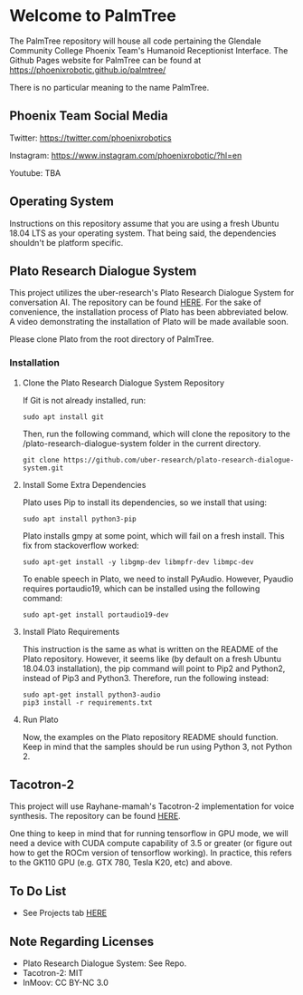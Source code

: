 # Welcome to PalmTree
The PalmTree repository will house all code pertaining the Glendale Community College Phoenix Team's Humanoid Receptionist Interface. The Github Pages website for PalmTree can be found at https://phoenixrobotic.github.io/palmtree/

There is no particular meaning to the name PalmTree. 

## Phoenix Team Social Media
Twitter: https://twitter.com/phoenixrobotics

Instagram: https://www.instagram.com/phoenixrobotic/?hl=en

Youtube: TBA

## Operating System
Instructions on this repository assume that you are using a fresh Ubuntu 18.04 LTS as your operating system. That being said, the dependencies shouldn't be platform specific.

## Plato Research Dialogue System
This project utilizes the uber-research's Plato Research Dialogue System for conversation AI. The repository can be found [HERE](https://github.com/uber-research/plato-research-dialogue-system). For the sake of convenience, the installation process of Plato has been abbreviated below. A video demonstrating the installation of Plato will be made available soon.

Please clone Plato from the root directory of PalmTree.

### Installation
1. Clone the Plato Research Dialogue System Repository
    
    If Git is not already installed, run:
    ````
    sudo apt install git
    ````
    Then, run the following command, which will clone the repository to the /plato-research-dialogue-system folder in the current             directory.
    ````
    git clone https://github.com/uber-research/plato-research-dialogue-system.git
    ````
2. Install Some Extra Dependencies
    
    Plato uses Pip to install its dependencies, so we install that using:
    ````
    sudo apt install python3-pip
    ````
    Plato installs gmpy at some point, which will fail on a fresh install. This fix from stackoverflow worked:
    ````
    sudo apt-get install -y libgmp-dev libmpfr-dev libmpc-dev
    ````
    To enable speech in Plato, we need to install PyAudio. However, Pyaudio requires portaudio19, which can be installed using the following command:
    ````
    sudo apt-get install portaudio19-dev
    ````
3. Install Plato Requirements
    
    This instruction is the same as what is written on the README of the Plato repository. However, it seems like (by default on a fresh Ubuntu 18.04.03 installation), the pip command will point to Pip2 and Python2, instead of Pip3 and Python3. Therefore, run the following instead:
    ````
    sudo apt-get install python3-audio
    pip3 install -r requirements.txt
    ````
4. Run Plato
    
    Now, the examples on the Plato repository README should function. Keep in mind that the samples should be run using Python 3, not Python 2.

## Tacotron-2
This project will use Rayhane-mamah's Tacotron-2 implementation for voice synthesis. The repository can be found [HERE](https://github.com/Rayhane-mamah/Tacotron-2).

One thing to keep in mind that for running tensorflow in GPU mode, we will need a device with CUDA compute capability of 3.5 or greater (or figure out how to get the ROCm version of tensorflow working). In practice, this refers to the GK110 GPU (e.g. GTX 780, Tesla K20, etc) and above. 

## To Do List
- See Projects tab [HERE](https://github.com/phoenixRobotic/palmtree/projects)

## Note Regarding Licenses
- Plato Research Dialogue System: See Repo.
- Tacotron-2: MIT
- InMoov: CC BY-NC 3.0
